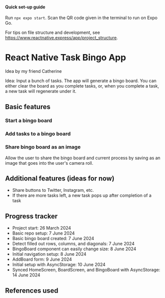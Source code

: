 ﻿#### Quick set-up guide

Run `npx expo start`. Scan the QR code given in the terminal to run on Expo Go.

For tips on file structure and development, see https://www.reactnative.express/app/project_structure.

# React Native Task Bingo App

Idea by my friend Catherine

Idea: Input a bunch of tasks. The app will generate a bingo board. You can either clear the board as you complete tasks, or, when you complete a task, a new task will regenerate under it.

## Basic features

### Start a bingo board

### Add tasks to a bingo board

### Share bingo board as an image
Allow the user to share the bingo board and current process by saving as an image that goes into the user's camera roll.

## Additional features (ideas for now)

* Share buttons to Twitter, Instagram, etc.
* If there are more tasks left, a new task pops up after completion of a task

## Progress tracker

* Project start: 26 March 2024
* Basic repo setup: 7 June 2024
* Basic bingo board created: 7 June 2024
* Detect filled out rows, columns, and diagonals: 7 June 2024
* BingoBoard component can easily change size: 8 June 2024
* Initial navigation setup: 8 June 2024
* AddBoard form: 9 June 2024
* Initial setup with AsyncStorage: 10 June 2024
* Synced HomeScreen, BoardScreen, and BingoBoard with AsyncStorage: 14 June 2024

## References used
